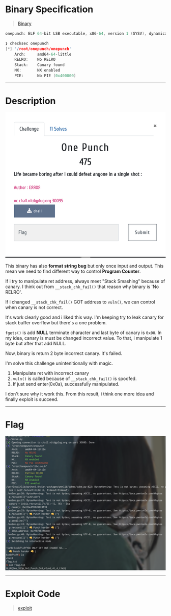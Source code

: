 # Binary Specification

> [Binary](./onepunch.zip)

```c
onepunch: ELF 64-bit LSB executable, x86-64, version 1 (SYSV), dynamically linked, interpreter /lib64/ld-linux-x86-64.so.2, BuildID[sha1]=73c1df7918bed72d62373c32ad0ce5841e642813, for GNU/Linux 3.2.0, not stripped
```

```c
❯ checksec onepunch 
[*] '/root/onepunch/onepunch'
    Arch:     amd64-64-little
    RELRO:    No RELRO
    Stack:    Canary found
    NX:       NX enabled
    PIE:      No PIE (0x400000)
```

* * *

# Description

![desc](./OnePunch_desc.png)

This binary has also **format string bug** but only once input and output. This mean we need to find different way to control **Program Counter**.

If i try to manipulate ret address, always meet "Stack Smashing" because of canary. I think out from `__stack_chk_fail()` that reason why binary is 'No RELRO'.

If i changed `__stack_chk_fail()` GOT address to `vuln()`, we can control when canary is not correct.

It's work clearly good and i liked this way. I'm keeping try to leak canary for stack buffer overflow but there's a one problem.

`fgets()` is add **NULL** terminate character and last byte of canary is `0x00`. In my idea, canary is must be changed incorrect value. To that, i manipulate 1 byte but after that add NULL.

Now, binary is return 2 byte incorrect canary. It's failed.

I'm solve this challenge unintenitionally with magic.

1. Manipulate ret with incorrect canary
2. `vuln()` is called because of `__stack_chk_fail()` is spoofed.
3. If just send enter(0x0a), successfully manipulated.

I don't sure why it work this. From this result, i think one more idea and finally exploit is succeed.

* * *

# Flag

![flag](./OnePunch_flag.png)

* * *

# Exploit Code

> [exploit](./solve.py)
